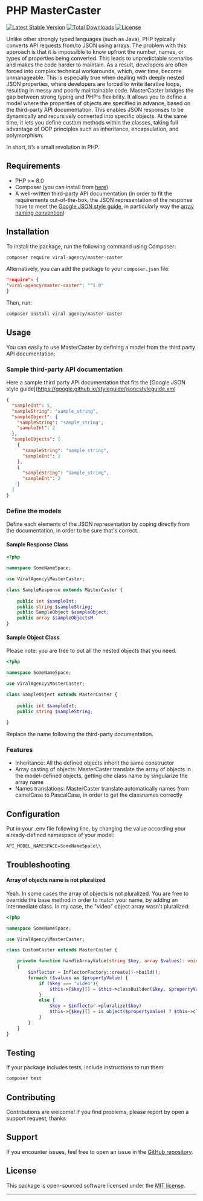 # PHP MasterCaster

[![Latest Stable Version](https://poser.pugx.org/viral-agency/master-caster/v/stable)](https://packagist.org/packages/viral-agency/master-caster)
[![Total Downloads](https://poser.pugx.org/viral-agency/master-caster/downloads)](https://packagist.org/packages/viral-agency/master-caster)
[![License](https://poser.pugx.org/viral-agency/master-caster/license)](https://packagist.org/packages/viral-agency/master-caster)

Unlike other strongly typed languages (such as Java), PHP typically converts API requests from/to JSON using arrays.
The problem with this approach is that it is impossible to know upfront the number, names, or types of properties being converted. This leads to unpredictable scenarios and makes the code harder to maintain. As a result, developers are often forced into complex technical workarounds, which, over time, become unmanageable. This is especially true when dealing with deeply nested JSON properties, where developers are forced to write iterative loops, resulting in messy and poorly maintainable code.
MasterCaster bridges the gap between strong typing and PHP's flexibility. It allows you to define a model where the properties of objects are specified in advance, based on the third-party API documentation. This enables JSON responses to be dynamically and recursively converted into specific objects. At the same time, it lets you define custom methods within the classes, taking full advantage of OOP principles such as inheritance, encapsulation, and polymorphism.

In short, it’s a small revolution in PHP.

## Requirements
- PHP >= 8.0
- Composer (you can install from [here](https://getcomposer.org/download/))
- A well-written third-party API documentation (in order to fit the requirements out-of-the-box, the JSON representation of the response have to meet the [Google JSON style guide](https://google.github.io/styleguide/jsoncstyleguide.xml), in particularly way the [array naming convention](https://google.github.io/styleguide/jsoncstyleguide.xml?showone=Singular_vs_Plural_Property_Names#Singular_vs_Plural_Property_Names))

## Installation

To install the package, run the following command using Composer:

```bash
composer require viral-agency/master-caster
```

Alternatively, you can add the package to your `composer.json` file:

```json
"require": {
"viral-agency/master-caster": "^1.0"
}
```

Then, run:

```bash
composer install viral-agency/master-caster
```


## Usage

You can easily to use MasterCaster by defining a model from the third party API documentation:



### Sample third-party API documentation
Here a sample third party API documentation that fits the [Google JSON style guide](https://google.github.io/styleguide/jsoncstyleguide.xml

```json
{
  "sampleInt": 5,
  "sampleString": "sample_string",
  "sampleObject": {
    "sampleString": "sample_string",
    "sampleInt": 2
  },
  "sampleObjects": [
    {
      "sampleString": "sample_string",
      "sampleInt": 2
    },
    {
      "sampleString": "sample_string",
      "sampleInt": 2
    }
  ]
}
```
### Define the models
Define each elements of the JSON representation by coping directly from the documentation, in order to be sure that's correct.

#### Sample Response Class

```php
<?php

namespace SomeNameSpace;

use ViralAgency\MasterCaster;

class SampleResponse extends MasterCaster {
	
	public int $sampleInt;
	public string $sampleString;
	public SampleObject $sampleObject;
	public array $sampleObjectsM
}

```
#### Sample Object Class

Please note: you are free to put all the nested objects that you need. 

```php
<?php

namespace SomeNameSpace;

use ViralAgency\MasterCaster;

class SampleObject extends MasterCaster {
	
	public int $sampleInt;
	public string $sampleString;
	
}
```

Replace the name following the third-party documentation. 

### Features

- Inheritance: All the defined objects inherit the same constructor
- Array casting of objects: MasterCaster translate the array of objects in the model-defined objects, getting che class name by singularize the array name
- Names translations: MasterCaster translate automatically names from camelCase to PascalCase, in order to get the classnames correctly

## Configuration

Put in your .env file following line, by changing the value according your already-defined namespace of your model:

```dotenv
API_MODEL_NAMESPACE=SomeNameSpace\\
```

## Troubleshooting

#### Array of objects name is not pluralized
Yeah. In some cases the array of objects is not pluralized. You are free to override the base method in order to match your name, by adding an intermediate class.
In my case, the "video" object array wasn't pluralized:

```php
<?php

namespace SomeNameSpace;

use ViralAgency\MasterCaster;

class CustomCaster extends MasterCaster {

    private function handleArrayValue(string $key, array $values): void
    {
        $inflector = InflectorFactory::create()->build();
        foreach ($values as $propertyValue) {
            if ($key === "video"){
                $this->{$key}[] = $this->classBuilder($key, $propertyValue);
            }
            else {
                $key = $inflector->pluralize($key)
                $this->{$key}[] = is_object($propertyValue) ? $this->classBuilder($key, $propertyValue, true) : $propertyValue;
            }
        }
    }
}

```

## Testing

If your package includes tests, include instructions to run them:

```bash
composer test
```

## Contributing

Contributions are welcome! If you find problems, please report by open a support request, thanks

## Support

If you encounter issues, feel free to open an issue in
the [GitHub repository](https://github.com/ViralAgency/MasterCaster/issues).

## License

This package is open-sourced software licensed under the [MIT license](https://opensource.org/licenses/MIT).

---
